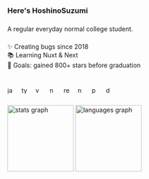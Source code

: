 <h3 align="left">Here's HoshinoSuzumi</h3>

###

<p align="left">A regular everyday normal college student.</p>

###

<p align="left">✨ Creating bugs since 2018<br>📚 Learning Nuxt & Next<br>🎯 Goals: gained 800+ stars before graduation</p>

###

<br clear="both">

<div align="left">
  <img src="https://cdn.jsdelivr.net/gh/devicons/devicon/icons/javascript/javascript-original.svg" height="16" alt="javascript logo"  />
  <img width="8" />
  <img src="https://cdn.jsdelivr.net/gh/devicons/devicon/icons/typescript/typescript-original.svg" height="16" alt="typescript logo"  />
  <img width="8" />
  <img src="https://cdn.jsdelivr.net/gh/devicons/devicon/icons/vuejs/vuejs-original.svg" height="16" alt="vuejs logo"  />
  <img width="8" />
  <img src="https://cdn.jsdelivr.net/gh/devicons/devicon/icons/nuxtjs/nuxtjs-original.svg" height="16" alt="nuxtjs logo"  />
  <img width="8" />
  <img src="https://cdn.jsdelivr.net/gh/devicons/devicon/icons/react/react-original.svg" height="16" alt="react logo"  />
  <img width="8" />
  <img src="https://cdn.jsdelivr.net/gh/devicons/devicon/icons/nextjs/nextjs-original.svg" height="16" alt="nextjs logo"  />
  <img width="8" />
  <img src="https://cdn.jsdelivr.net/gh/devicons/devicon/icons/python/python-original.svg" height="16" alt="python logo"  />
  <img width="8" />
  <img src="https://cdn.jsdelivr.net/gh/devicons/devicon/icons/docker/docker-original.svg" height="16" alt="docker logo"  />
</div>

###

<div align="left">
  <img src="https://github-readme-stats.vercel.app/api?username=HoshinoSuzumi&hide_title=true&hide_rank=false&show_icons=true&include_all_commits=true&count_private=true&disable_animations=false&locale=en&hide_border=false&order=1&custom_title=My%20stats" height="150" alt="stats graph"  />
  <img src="https://github-readme-stats.vercel.app/api/top-langs?username=HoshinoSuzumi&locale=en&hide_title=false&layout=compact&card_width=320&langs_count=8&hide_border=false&order=2&custom_title=Code%20with..." height="150" alt="languages graph"  />
</div>

###
